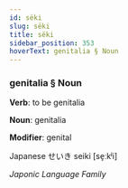 ```yaml
---
id: sëki
slug: sëki
title: sëki
sidebar_position: 353
hoverText: genitalia § Noun
---
```


### genitalia § Noun

**Verb**: to be genitalia

**Noun**: genitalia

**Modifier**: genital

Japanese せいき seiki [se̞ːkʲi]

*Japonic Language Family*